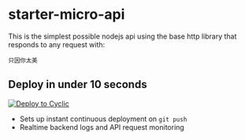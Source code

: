 # starter-micro-api

This is the simplest possible nodejs api using the base http library that responds to any request with: 
```
只因你太美
```

## Deploy in under 10 seconds

[![Deploy to Cyclic](https://deploy.cyclic.app/button.svg)](https://deploy.cyclic.app/)
- Sets up instant continuous deployment on `git push`
- Realtime backend logs and API request monitoring
